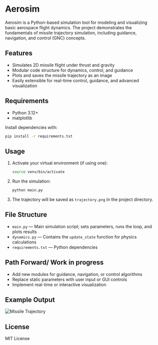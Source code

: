 # Aerosim

Aerosim is a Python-based simulation tool for modeling and visualizing basic aerospace flight dynamics. The project demonstrates the fundamentals of missile trajectory simulation, including guidance, navigation, and control (GNC) concepts.

## Features
- Simulates 2D missile flight under thrust and gravity
- Modular code structure for dynamics, control, and guidance
- Plots and saves the missile trajectory as an image
- Easily extensible for real-time control, guidance, and advanced visualization

## Requirements
- Python 3.12+
- matplotlib

Install dependencies with:
```bash
pip install -r requirements.txt
```

## Usage
1. Activate your virtual environment (if using one):
   ```bash
   source venv/bin/activate
   ```
2. Run the simulation:
   ```bash
   python main.py
   ```
3. The trajectory will be saved as `trajectory.png` in the project directory.

## File Structure
- `main.py` — Main simulation script; sets parameters, runs the loop, and plots results
- `dynamics.py` — Contains the `update_state` function for physics calculations
- `requirements.txt` — Python dependencies

## Path Forward/ Work in progress
- Add new modules for guidance, navigation, or control algorithms
- Replace static parameters with user input or GUI controls
- Implement real-time or interactive visualization

## Example Output
![Missile Trajectory](trajectory.png)

## License
MIT License
